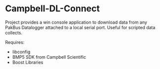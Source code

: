 # Campbell-DL-Connect

Project provides a win console application to download data from any PakBus Datalogger attached to a local serial port. 
Useful for scripted data collects. 

Requires:
* libconfig
* BMP5 SDK from Campbell Scientific 
* Boost Libraries
